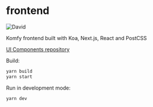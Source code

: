 # frontend

![David](https://img.shields.io/david/komfy/frontend.svg?style=flat-square)

Komfy frontend built with Koa, Next.js, React and PostCSS

[UI Components repository](https://github.com/komfy/ui)

Build:

```sh
yarn build
yarn start
```

Run in development mode:

```sh
yarn dev
```
